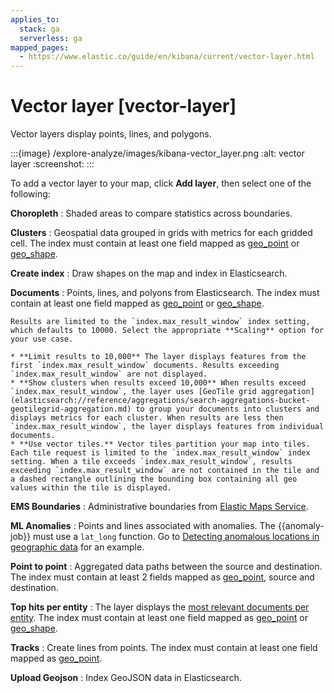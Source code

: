 ```yaml
---
applies_to:
  stack: ga
  serverless: ga
mapped_pages:
  - https://www.elastic.co/guide/en/kibana/current/vector-layer.html
---
```


# Vector layer [vector-layer]

Vector layers display points, lines, and polygons.

:::{image} /explore-analyze/images/kibana-vector_layer.png
:alt: vector layer
:screenshot:
:::

To add a vector layer to your map, click **Add layer**, then select one of the following:

**Choropleth**
:   Shaded areas to compare statistics across boundaries.

**Clusters**
:   Geospatial data grouped in grids with metrics for each gridded cell. The index must contain at least one field mapped as [geo_point](elasticsearch://reference/elasticsearch/mapping-reference/geo-point.md) or [geo_shape](elasticsearch://reference/elasticsearch/mapping-reference/geo-shape.md).

**Create index**
:   Draw shapes on the map and index in Elasticsearch.

**Documents**
:   Points, lines, and polyons from Elasticsearch. The index must contain at least one field mapped as [geo_point](elasticsearch://reference/elasticsearch/mapping-reference/geo-point.md) or [geo_shape](elasticsearch://reference/elasticsearch/mapping-reference/geo-shape.md).

    Results are limited to the `index.max_result_window` index setting, which defaults to 10000. Select the appropriate **Scaling** option for your use case.

    * **Limit results to 10,000** The layer displays features from the first `index.max_result_window` documents. Results exceeding `index.max_result_window` are not displayed.
    * **Show clusters when results exceed 10,000** When results exceed `index.max_result_window`, the layer uses [GeoTile grid aggregation](elasticsearch://reference/aggregations/search-aggregations-bucket-geotilegrid-aggregation.md) to group your documents into clusters and displays metrics for each cluster. When results are less then `index.max_result_window`, the layer displays features from individual documents.
    * **Use vector tiles.** Vector tiles partition your map into tiles. Each tile request is limited to the `index.max_result_window` index setting. When a tile exceeds `index.max_result_window`, results exceeding `index.max_result_window` are not contained in the tile and a dashed rectangle outlining the bounding box containing all geo values within the tile is displayed.


**EMS Boundaries**
:   Administrative boundaries from [Elastic Maps Service](https://www.elastic.co/elastic-maps-service).

**ML Anomalies**
:   Points and lines associated with anomalies. The {{anomaly-job}} must use a `lat_long` function. Go to [Detecting anomalous locations in geographic data](../../machine-learning/anomaly-detection/geographic-anomalies.md) for an example.

**Point to point**
:   Aggregated data paths between the source and destination. The index must contain at least 2 fields mapped as [geo_point](elasticsearch://reference/elasticsearch/mapping-reference/geo-point.md), source and destination.

**Top hits per entity**
:   The layer displays the [most relevant documents per entity](maps-top-hits-aggregation.md). The index must contain at least one field mapped as [geo_point](elasticsearch://reference/elasticsearch/mapping-reference/geo-point.md) or [geo_shape](elasticsearch://reference/elasticsearch/mapping-reference/geo-shape.md).

**Tracks**
:   Create lines from points. The index must contain at least one field mapped as [geo_point](elasticsearch://reference/elasticsearch/mapping-reference/geo-point.md).

**Upload Geojson**
:   Index GeoJSON data in Elasticsearch.




